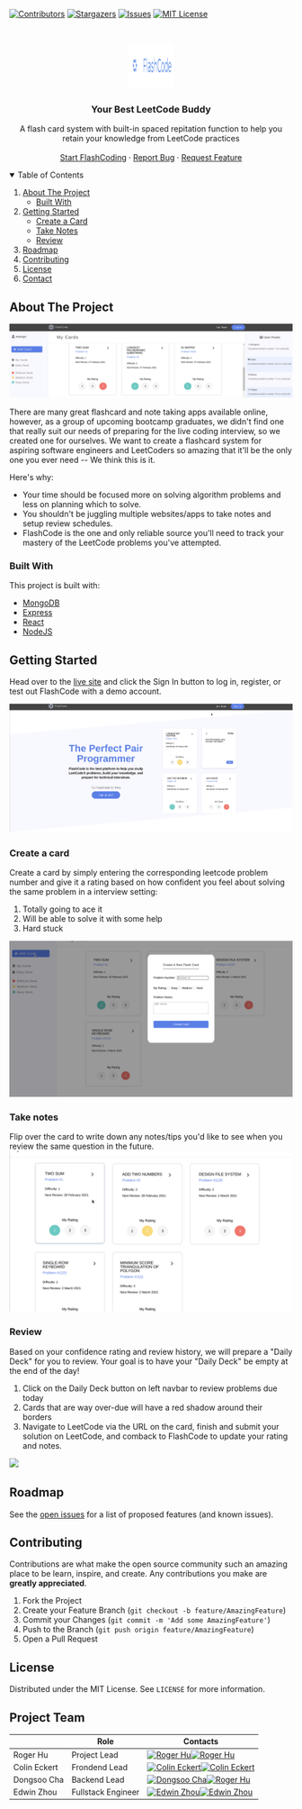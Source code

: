 <!-- PROJECT SHIELDS -->
<!--
*** I'm using markdown "reference style" links for readability.
*** Reference links are enclosed in brackets [ ] instead of parentheses ( ).
*** See the bottom of this document for the declaration of the reference variables
*** for contributors-url, forks-url, etc. This is an optional, concise syntax you may use.
*** https://www.markdownguide.org/basic-syntax/#reference-style-links
-->

[![Contributors][contributors-shield]][contributors-url]
[![Stargazers][stars-shield]][stars-url]
[![Issues][issues-shield]][issues-url]
[![MIT License][license-shield]][license-url]

<!-- PROJECT LOGO -->
<br />
<p align="center">
  <a href="http://flashcode.herokuapp.com/#/">
    <img src="/images/logo.png" alt="Logo" width="80" height="80">
  </a>
  <h3 align="center">Your Best LeetCode Buddy </h3>

  <p align="center">
  A flash card system with built-in spaced repitation function to help you retain your knowledge from LeetCode practices
    <br />
    <br />
    <a href="http://flashcode.herokuapp.com/#/">Start FlashCoding</a>
    ·
    <a href="https://github.com/caroger/flashcode/issues">Report Bug</a>
    ·
    <a href="https://github.com/caroger/flashcode/issues">Request Feature</a>
  </p>
</p>

<!-- TABLE OF CONTENTS -->
<details open="open">
  <summary>Table of Contents</summary>
  <ol>
    <li>
      <a href="#about-the-project">About The Project</a>
      <ul>
        <li><a href="#built-with">Built With</a></li>
      </ul>
    </li>
    <li>
      <a href="#getting-started">Getting Started</a>
      <ul>
        <li><a href="#create-a-card">Create a Card</a></li>
        <li><a href="#take-notes">Take Notes</a></li>
        <li><a href="#review">Review</a></li>
      </ul>
    </li>
    <li><a href="#roadmap">Roadmap</a></li>
    <li><a href="#contributing">Contributing</a></li>
    <li><a href="#license">License</a></li>
    <li><a href="#contact">Contact</a></li>
  </ol>
</details>

<!-- ABOUT THE PROJECT -->

## About The Project

[![Product Name Screen Shot][product-screenshot]](http://flashcode.herokuapp.com/#)

There are many great flashcard and note taking apps available online, however, as a group of upcoming bootcamp graduates, we didn't find one that really suit our needs of preparing for the live coding interview, so we created one for ourselves. We want to create a flashcard system for aspiring software engineers and LeetCoders so amazing that it'll be the only one you ever need -- We think this is it.

Here's why:

- Your time should be focused more on solving algorithm problems and less on planning which to solve.
- You shouldn't be juggling multiple websites/apps to take notes and setup review schedules.
- FlashCode is the one and only reliable source you'll need to track your mastery of the LeetCode problems you've attempted.

### Built With

This project is built with:

- [MongoDB](https://www.mongodb.com/)
- [Express](https://expressjs.com/)
- [React](https://reactjs.org/)
- [NodeJS](https://nodejs.org/en/)

<!-- GETTING STARTED -->

## Getting Started

Head over to the [live site](http://flashcode.herokuapp.com/#) and click the Sign In button to log in, register, or test out FlashCode with a demo account.

![](images/login_demo.gif)

### Create a card

Create a card by simply entering the corresponding leetcode problem number and give it a rating based on how confident you feel about solving the same problem in a interview setting:

   1. Totally going to ace it
   2. Will be able to solve it with some help
   3. Hard stuck

![](images/create_card_demo.gif)
### Take notes

Flip over the card to write down any notes/tips you'd like to see when you review the same question in the future.
![](images/add_note_demo.gif)


### Review

Based on your confidence rating and review history, we will prepare a "Daily Deck" for you to review. Your goal is to have your "Daily Deck" be empty at the end of the day!

1. Click on the Daily Deck button on left navbar to review problems due today
2. Cards that are way over-due will have a red shadow around their borders
3. Navigate to LeetCode via the URL on the card, finish and submit your solution on LeetCode, and comback to FlashCode to update your rating and notes.

![](images/review_demo.gif)


<!-- ROADMAP -->

## Roadmap

See the [open issues](https://github.com/caroger/flashcode/issues) for a list of proposed features (and known issues).

<!-- CONTRIBUTING -->

## Contributing

Contributions are what make the open source community such an amazing place to be learn, inspire, and create. Any contributions you make are **greatly appreciated**.

1. Fork the Project
2. Create your Feature Branch (`git checkout -b feature/AmazingFeature`)
3. Commit your Changes (`git commit -m 'Add some AmazingFeature'`)
4. Push to the Branch (`git push origin feature/AmazingFeature`)
5. Open a Pull Request

<!-- LICENSE -->

## License

Distributed under the MIT License. See `LICENSE` for more information.

<!-- CONTACT -->

## Project Team

| |Role| Contacts|
| ------------- | ------------- | ----|
| Roger Hu|Project Lead | [![Roger Hu][linkedin-shield]](https://www.linkedin.com/in/rogerhu1989)[![Roger Hu][github-shield]](https://github.com/caroger)|
|Colin Eckert| Frondend Lead| [![Colin Eckert][linkedin-shield]](https://www.linkedin.com/in/colin-eckert/)[![Colin Eckert][github-shield]](https://github.com/colineckert)|
|Dongsoo Cha| Backend Lead| [![Dongsoo Cha][linkedin-shield]](https://www.linkedin.com/in/dongsoo-cha-72511476/)[![Roger Hu][github-shield]](https://github.com/chubbibanana/)|
|Edwin Zhou|Fullstack Engineer| [![Edwin Zhou][linkedin-shield]](https://www.linkedin.com/in/edwin-zhou-a231b31b6/)[![Edwin Zhou][github-shield]](https://github.com/ezhou0)|



<!-- MARKDOWN LINKS & IMAGES -->
<!-- https://www.markdownguide.org/basic-syntax/#reference-style-links -->

[contributors-shield]: https://img.shields.io/github/contributors/caroger/flashcode?style=for-the-badge
[contributors-url]: https://github.com/caroger/flashcode/graphs/contributors
[forks-shield]: https://img.shields.io/github/forks/othneildrew/Best-README-Template.svg?style=for-the-badge
[forks-url]: https://github.com/othneildrew/Best-README-Template/network/members
[stars-shield]: https://img.shields.io/github/stars/caroger/flashcode?style=for-the-badge
[stars-url]: https://github.com/caroger/flashcode/stargazers
[issues-shield]: https://img.shields.io/github/issues/caroger/flashcode?style=for-the-badge
[issues-url]:https://github.com/caroger/flashcode/issues
[license-shield]: https://img.shields.io/github/license/caroger/flashcode?style=for-the-badge
[license-url]: https://github.com/caroger/flashcode/blob/main/LICENSE
[linkedin-shield]: https://img.shields.io/badge/LinkedIn-0077B5?style=for-the-badge&logo=linkedin&logoColor=white
[github-shield]:https://img.shields.io/badge/GitHub-100000?style=for-the-badge&logo=github&logoColor=white
[product-screenshot]: images/screenshot.png
